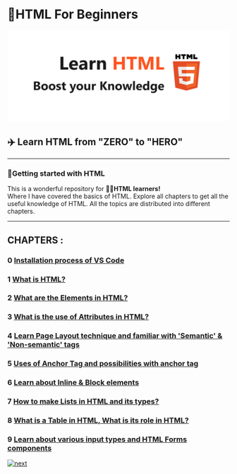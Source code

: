# 🔴HTML For Beginners
![logo](https://github.com/Ninja-Vikash/Assets/blob/main/HTML%20Assets/HTML.png)
## ✈️ Learn HTML from "ZERO" to "HERO"
<hr>

### 🔴Getting started with HTML

This is a wonderful repository for 👨‍🎓**HTML learners!** <br>Where I have covered the basics of HTML. Explore all chapters to get all the useful knowledge of HTML. All the topics are distributed into different chapters.<br>
<hr>

## CHAPTERS :
### 0 <a href="https://github.com/Ninja-Vikash/HTML/tree/main/CHAPTER%200%20-%20Installation">Installation process of VS Code</a>
### 1 <a href="https://github.com/Ninja-Vikash/HTML/tree/main/CHAPTER%201%20-%20HTML%20Tutorial">What is HTML?</a>
### 2 <a href="https://github.com/Ninja-Vikash/HTML/tree/main/CHAPTER%202%20-%20HTML%20Fundamental">What are the Elements in HTML?</a>
### 3 <a href="https://github.com/Ninja-Vikash/HTML/tree/main/CHAPTER%203%20-%20Attributes">What is the use of Attributes in HTML?</a>
### 4 <a href="https://github.com/Ninja-Vikash/HTML/tree/main/CHAPTER%204%20-%20Page%20Layout">Learn Page Layout technique and familiar with 'Semantic' & 'Non-semantic' tags</a>
### 5 <a href="https://github.com/Ninja-Vikash/HTML/tree/main/CHAPTER%205%20-%20Anchor%20Tag">Uses of Anchor Tag and possibilities with anchor tag</a>
### 6 <a href="https://github.com/Ninja-Vikash/HTML/tree/main/CHAPTER%206%20-%20Inline-block%20tags">Learn about Inline & Block elements</a>
### 7 <a href="https://github.com/Ninja-Vikash/HTML/tree/main/CHAPTER%207%20-%20List%20in%20HTML">How to make Lists in HTML and its types?</a>
### 8 <a href="https://github.com/Ninja-Vikash/HTML/tree/main/CHAPTER%208%20-%20Table%20in%20HTML">What is a Table in HTML, What is its role in HTML?</a>
### 9 <a href="https://github.com/Ninja-Vikash/HTML/tree/main/CHAPTER%209%20-%20HTML%20Forms">Learn about various input types and HTML Forms components</a>

<p><a href="https://github.com/Ninja-Vikash/HTML/tree/main/CHAPTER%200%20-%20Installation">
  
  ![next](https://github.com/Ninja-Vikash/Assets/blob/main/HTML%20Assets/next-removebg-preview.png{width=20px})
  
</a></p>
